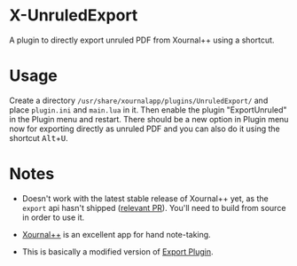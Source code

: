 # X-UnruledExport

A plugin to directly export unruled PDF from Xournal++ using a shortcut.

# Usage

Create a directory `/usr/share/xournalapp/plugins/UnruledExport/` and place `plugin.ini` and `main.lua` in it. Then enable the plugin "ExportUnruled" in the Plugin menu and restart. There should be a new option in Plugin menu now for exporting directly as unruled PDF and you can also do it using the shortcut <kbd>Alt</kbd>+<kbd>U</kbd>.

# Notes

- Doesn't work with the latest stable release of Xournal++ yet, as the `export` api hasn't shipped ([relevant PR](https://github.com/xournalpp/xournalpp/pull/3566)). You'll need to build from source in order to use it.

- [Xournal++](https://github.com/xournalpp/xournalpp/) is an excellent app for hand note-taking.

- This is basically a modified version of [Export Plugin](https://github.com/xournalpp/xournalpp/tree/master/plugins/Export).
